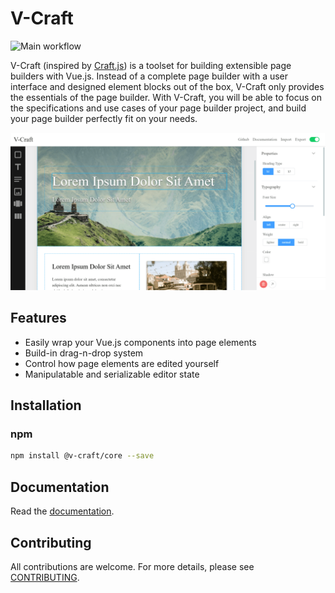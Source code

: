 # V-Craft

![Main workflow](https://github.com/yoychen/v-craft/workflows/Main%20workflow/badge.svg)

V-Craft (inspired by [Craft.js](https://craft.js.org/)) is a toolset for building extensible page builders with Vue.js. Instead of a complete page builder with a user interface and designed element blocks out of the box, V-Craft only provides the essentials of the page builder. With V-Craft, you will be able to focus on the specifications and use cases of your page builder project, and build your page builder perfectly fit on your needs.

[![](./public/preview.png)](https://yoychen.github.io/v-craft/)

## Features

 - Easily wrap your Vue.js components into page elements
 - Build-in drag-n-drop system
 - Control how page elements are edited yourself
 - Manipulatable and serializable editor state

## Installation

### npm

```bash
npm install @v-craft/core --save
```

## Documentation

Read the [documentation](https://yoychen.github.io/v-craft/docs).

## Contributing

All contributions are welcome. For more details, please see [CONTRIBUTING](./CONTRIBUTING.md).
